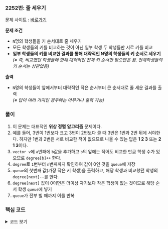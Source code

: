 ### 2252번: 줄 세우기

문제 사이트 : [바로가기](https://www.acmicpc.net/problem/2252)

**문제 조건**
- `N`명의 학생들을 키 순서대로 줄 세우기
- 모든 학생들의 키를 비교하는 것이 아닌 일부 학생 두 학생들만 서로 키를 비교
- **일부 학생들의 키를 비교한 결과를 통해 대략적인 N명의 학생들의 키 순서로 세우기**  
_(※ 즉, 비교했던 학생들에 한해 대략적인 전체 키 순서만 맞으면은 됨. 전체학생들의 키 순서는 상관없음)_

**출력**  
- `N`명의 학생들이 앞에서부터 대략적인 작은 순서부터 큰 순서대로 줄 세운 결과를 출력  
_(※ 답이 여러 가지인 경우에는 아무거나 출력 가능)_

### 풀이
1. 이 문제는 대표적인 **위상 정렬 알고리즘** 문제이다.
2. 예를 들어, 3번이 1번보다 크고 3번이 2번보다 클 때 3번은 1번과 2번 뒤에 서야한다. 하지만 1번과 2번은 서로 비교한 적이 없으므로 나올 수 있는 답은 **1 2 3** 또는 **2 1 3**이다.
3. `vector v`에 `a`번째에 `b`값을 추가하고 `b`의 앞에는 적어도 비교한 만큼 학생 수가 있으므로 `degree[b]++` 한다.
4. `degree`로 `1`번부터 `n`번째까지 확인하여 값이 0인 것을 `queue`에 저장
5. `queue`의 첫번째 값(가장 작은 키 학생)을 출력하고, 해당 학생과 비교했던 학생의 `degree[next]--`를 한다.
6. `degree[next]` 값이 0이면은 더이상 자기보다 작은 학생이 없는 것이므로 해당 순서 학생 `queue`에 넣기
7. `queue`가 전부 빌 때까지 이를 반복 

### 핵심 코드

<details>
<summary>코드 보기</summary>

```cpp
void input() {
    cin >> n >> m;
    v.resize(n + 1);
    degree.resize(n + 1);
    for(int i = 0; i < m; i++) {
        int a, b;
        cin >> a >> b;
        v[a].push_back(b);
        degree[b]++;
    }
}

void solve() {
    queue<int> q;
    for(int i = 1; i <= n; i++) {
        if(!degree[i]) q.push(i);
    }
    while(!q.empty()) {
        int now = q.front(); q.pop();
        cout << now << " ";
        for(auto next : v[now]) {
            degree[next]--;
            if(!degree[next]) q.push(next);
        }
    }
}
```
- `a`학생이 `b`학생보다 키가 작은 것이므로 `v[a]`에 `b`값을 추가하고 `degree[b]`에 1 증가 _(b학생 앞에 a학생들이 앞에 있는 것이므로)_
- `degree[i]`번째 값이 0인 경우는 해당 `i`번째 학생 앞에는 아무도 서는 사람이 없는 것이므로 `queue`에 추가
- `now`에 해당 학생을 저장하여 출력, 해당 학생이 줄을 섰으므로 `degree[]`에서 해당 학생과 관련있는 `b`학생인 `next`를 1줄임
- `degree[next]` 학생의 값이 0이되면 더이상 앞에 있는 학생 수가 없는 것이므로 `queue`에 추가
- `queue`가 완전히 빌때 까지 반복 
</details>